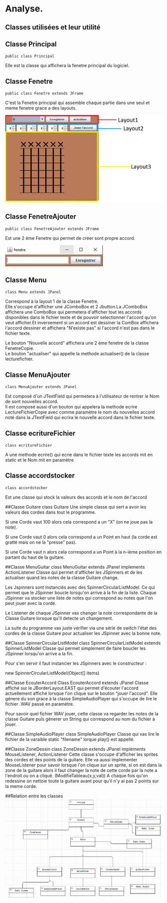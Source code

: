 # Analyse.
## Classes utilisées et leur utilité

## Classe Principal
    public class Principal
Elle est la classe qui affichera la fenetre principal du logiciel.

## Classe Fenetre
    public class Fenetre extends JFrame
C'est la Fenetre principal qui assemble chaque partie dans une seul et meme fenetre grace a des layouts.

![Fenetre2](Fenetre2.png) <br/>


## Classe FenetreAjouter
    public class FenetreAjouter extends JFrame
Est une 2 ème Fenetre qui permet de créer sont propre accord.

![Fenetre3](Fenetre3.png) <br/>

## Classe Menu
    class Menu extends JPanel
Correspond à la layout 1 de la classe Fenetre.<br/>
Elle s'occupe d'afficher une JComboBox et 2 Jbutton.La JComboBox affichera une ComboBox qui permetera d'afficher tout les accords disponibles dans le fichier texte et de pouvoir selectionner l'accord qu'on veut afficher.Et inversement si un accord est dessiner la ComBox affichera l'accord dessiner et affichera "N'existe pas" si l'accord n'est pas dans le fichier texte.<br/>

Le bouton "Nouvelle accord" affichera une 2 ème fenetre de la classe FenetreCopie.<br/>
Le bouton "actualiser" qui appelle la methode actualiser() de la classe lecturefichier.<br/>




## Classe MenuAjouter
    class MenuAjouter extends JPanel
Est composé d'un JTextField qui permetera à l'utilisateur de rentrer le Nom de sont nouvelles accord.<br/>
Il est composé aussi d'un bouton qui appelera la methode ecrire LectureFichierCopie avec comme paramètre le nom du nouvelles accord noté dans la JTextField qui ecrira le nouvelle accord dans le fichier texte.<br/>



## Classe ecritureFichier
    class ecritureFichier
A une methode ecrire() qui ecrie dans le fichier texte les accords mit en static et le Nom mit en paramètre<br/>


## Classe accordstocker
    class accordstocker
Est une classe qui stock la valeurs des accords et le nom de l'accord<br/>



##Classe Guitare
	class Guitare
Une simple classe qui sert a avoir les valeurs des cordes dans tout le programme.

  Si une Corde vaut 100 alors cela correspond a un "X" (on ne joue pas la note).
  
  Si une Corde vaut 0 alors cela correspond a un Point en haut (la corde est gratté mais on ne la "presse" pas).
  
  Si une Corde vaut n alors cela correspond a un Point à la n-ième position en partant du haut de la guitare.


##Classe MenuGuitar
	class MenuGuitar extends JPanel implements ActionListener
Classe qui permet d'afficher les JSpinners et de les actualiser quand les notes de la classe Guitare change.

Les Jspinners sont instanciés avec des SpinnerCircularListModel. Ce qui permet que le JSpinner boucle lorsqu'on arrive à la fin de la liste.
Chaque JSpinner va stocker une liste de notes qui correspond au notes que l'on peut jouer avec la corde.

  Le Listener de chaque JSpinner vas changer la note correspondante de la Classe Guitare lorsque qu'il detecte un changement.

  La suite du programme vas juste vérifier via une série de switch l'état des cordes de la classe Guitare pour actualiser les JSpinner avec la bonne note.

##Classe SpinnerCircularListModel
	class SpinnerCircularListModel extends SpinnerListModel
Classe qui permet simplement de faire boucler les JSpinner lorsqu'on arrive a la fin.

  Pour s'en servir il faut instancier les JSpinners avec le constructeur :
  
  new SpinnerCircularListModel(Object[] items)
  

##Classe EcouterAccord
	Class EcouterAccord extends JPanel
Classe affiché sur le JBorderLayout.EAST qui permet d'écouter l'accord actuellement affiché lorsque l'on clique sur le bouton "jouer l'accord".
Elle génere du son grace à la classe SimpleAudioPlayer qui s'occupe de lire le fichier .WAV passé en paramètre.

  Pour savoir quel fichier WAV jouer, cette classe va regarder les notes de la classe Guitare puis génerer un String qui correspond au nom du fichier à jouer.
  
##Classe SimpleAudioPlayer
	class SimpleAudioPlayer
Classe qui vas lire le fichier de la varaible static "filename" lorque play() est appellé.


##Classe ZoneDessin
	class ZoneDessin extends JPanel implements MouseListener, ActionListener
Cette classe s'occupe d'afficher les sprites des cordes et des points de la guitare.
Elle va aussi implementer MouseListener pour savoir lorsque l'on clique sur un sprite, si on est dans la zone de la guitare alors il faut changer la note de cette corde par la note a l'endroit ou on a cliqué. (ModifieTableau(x,y,val))
A chaque fois qu'on redessine on nettoie toute la guitare avant pour qu'il n'y ai pas 2 points sur la meme corde.


##Relation entre les classes
![Diagramme](diagramme.png)